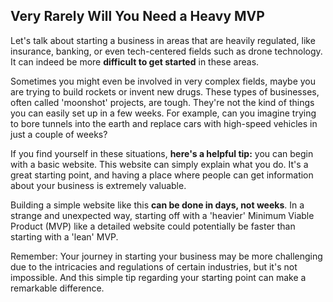 ## Very Rarely Will You Need a Heavy MVP

Let's talk about starting a business in areas that are heavily regulated, like insurance, banking, or even tech-centered fields such as drone technology. It can indeed be more **difficult to get started** in these areas. 

Sometimes you might even be involved in very complex fields, maybe you are trying to build rockets or invent new drugs. These types of businesses, often called 'moonshot' projects, are tough. They're not the kind of things you can easily set up in a few weeks. For example, can you imagine trying to bore tunnels into the earth and replace cars with high-speed vehicles in just a couple of weeks? 

If you find yourself in these situations, **here's a helpful tip:** you can begin with a basic website. This website can simply explain what you do. It's a great starting point, and having a place where people can get information about your business is extremely valuable.

Building a simple website like this **can be done in days, not weeks**. In a strange and unexpected way, starting off with a 'heavier' Minimum Viable Product (MVP) like a detailed website could potentially be faster than starting with a 'lean' MVP.

Remember: Your journey in starting your business may be more challenging due to the intricacies and regulations of certain industries, but it's not impossible. And this simple tip regarding your starting point can make a remarkable difference.
